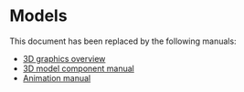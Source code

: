 # Models

This document has been replaced by the following manuals:

* [3D graphics overview](/manuals/3dgraphics)
* [3D model component manual](/manuals/model)
* [Animation manual](/manuals/animation)


